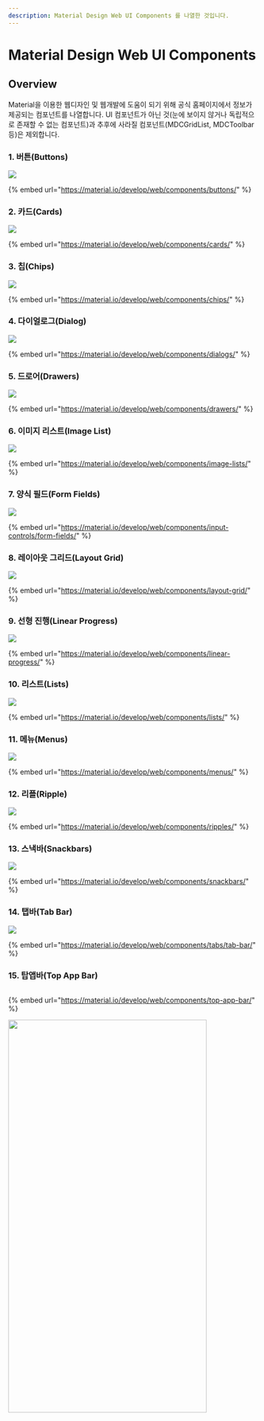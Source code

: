 ```yaml
---
description: Material Design Web UI Components 를 나열한 것입니다.
---
```


# Material Design Web UI Components

## Overview

 Material을 이용한 웹디자인 및 웹개발에 도움이 되기 위해 공식 홈페이지에서 정보가 제공되는 컴포넌트를 나열합니다. UI 컴포넌트가 아닌 것\(눈에 보이지 않거나 독립적으로 존재할 수 없는 컴포넌트\)과 추후에 사라질 컴포넌트\(MDCGridList, MDCToolbar등\)은 제외합니다.



### 1. 버튼\(Buttons\)

![](../.gitbook/assets/image%20%2816%29.png)

{% embed url="https://material.io/develop/web/components/buttons/" %}

### 2. 카드\(Cards\)

![](../.gitbook/assets/image%20%283%29.png)

{% embed url="https://material.io/develop/web/components/cards/" %}

### 3. 칩\(Chips\)

![](../.gitbook/assets/image%20%2812%29.png)

{% embed url="https://material.io/develop/web/components/chips/" %}

### 4. 다이얼로그\(Dialog\)

![](../.gitbook/assets/image%20%285%29.png)

{% embed url="https://material.io/develop/web/components/dialogs/" %}

### 5. 드로어\(Drawers\)

![](../.gitbook/assets/image%20%289%29.png)

{% embed url="https://material.io/develop/web/components/drawers/" %}

### 6. 이미지 리스트\(Image List\)

![](../.gitbook/assets/image%20%2810%29.png)

{% embed url="https://material.io/develop/web/components/image-lists/" %}

### 7. 양식 필드\(Form Fields\)

![](../.gitbook/assets/image.png)

{% embed url="https://material.io/develop/web/components/input-controls/form-fields/" %}

### 8. 레이아웃 그리드\(Layout Grid\)

![](../.gitbook/assets/image%20%286%29.png)

{% embed url="https://material.io/develop/web/components/layout-grid/" %}

### 9. 선형 진행\(Linear Progress\)

![](../.gitbook/assets/image%20%288%29.png)

{% embed url="https://material.io/develop/web/components/linear-progress/" %}

### 10. 리스트\(Lists\)

![](../.gitbook/assets/image%20%287%29.png)

{% embed url="https://material.io/develop/web/components/lists/" %}

### 11. 메뉴\(Menus\)

![](../.gitbook/assets/image%20%2815%29.png)

{% embed url="https://material.io/develop/web/components/menus/" %}

### 12. 리플\(Ripple\)

![](../.gitbook/assets/image%20%2811%29.png)

{% embed url="https://material.io/develop/web/components/ripples/" %}

### 13. 스낵바\(Snackbars\)

![](../.gitbook/assets/image%20%281%29.png)

{% embed url="https://material.io/develop/web/components/snackbars/" %}

### 14. 탭바\(Tab Bar\)

![](../.gitbook/assets/image%20%2814%29.png)

{% embed url="https://material.io/develop/web/components/tabs/tab-bar/" %}

### 15. 탑앱바\(Top App Bar\)

![]()

{% embed url="https://material.io/develop/web/components/top-app-bar/" %}



<img src="../.gitbook/assets/image%20%282%29.png" width="400" height="790">

